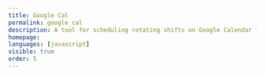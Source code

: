 ```yaml
---
title: Google Cal
permalink: google_cal
description: A tool for scheduling rotating shifts on Google Calendar for teams
homepage:
languages: [javascript]
visible: true
order: 5
---
```

